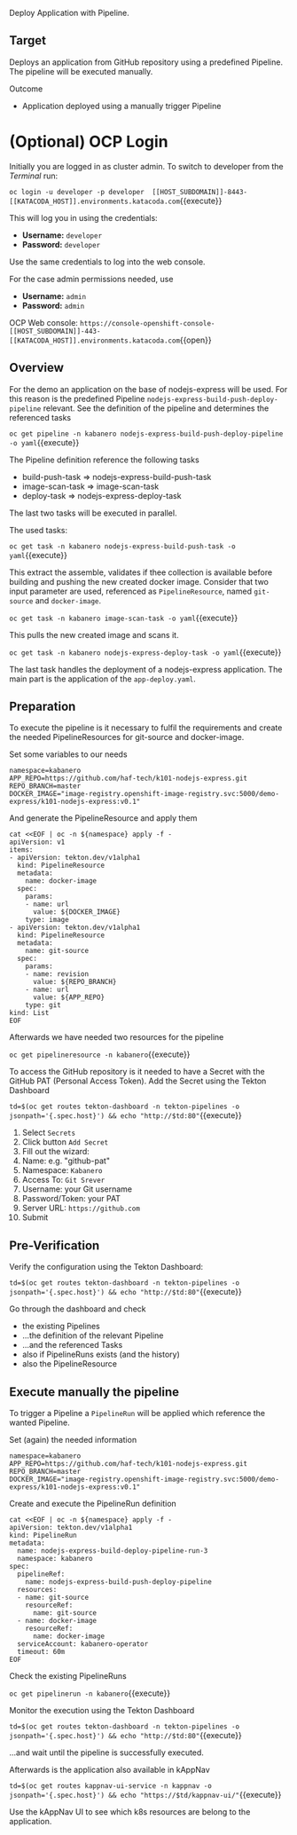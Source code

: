 Deploy Application with Pipeline.

## Target

Deploys an application from GitHub repository using a predefined Pipeline. The pipeline will be executed manually.

Outcome
* Application deployed using a manually trigger Pipeline 

# (Optional) OCP Login

Initially you are logged in as cluster admin. To switch to developer from the _Terminal_ run:

``oc login -u developer -p developer  [[HOST_SUBDOMAIN]]-8443-[[KATACODA_HOST]].environments.katacoda.com``{{execute}}

This will log you in using the credentials:

* **Username:** ``developer``
* **Password:** ``developer``

Use the same credentials to log into the web console.

For the case admin permissions needed, use

* **Username:** ``admin``
* **Password:** ``admin``

OCP Web console: ``https://console-openshift-console-[[HOST_SUBDOMAIN]]-443-[[KATACODA_HOST]].environments.katacoda.com``{{open}}


## Overview

For the demo an application on the base of nodejs-express will be used. For this reason is the predefined Pipeline ``nodejs-express-build-push-deploy-pipeline`` relevant.
See the definition of the pipeline and determines the referenced tasks

`oc get pipeline -n kabanero nodejs-express-build-push-deploy-pipeline -o yaml`{{execute}}

The Pipeline definition reference the following tasks
* build-push-task => nodejs-express-build-push-task
* image-scan-task => image-scan-task
* deploy-task => nodejs-express-deploy-task

The last two tasks will be executed in parallel.

The used tasks:

`oc get task -n kabanero nodejs-express-build-push-task -o yaml`{{execute}}

This extract the assemble, validates if thee collection is available before building and pushing the new created docker image.
Consider that two input parameter are used, referenced as ``PipelineResource``, named ``git-source`` and ``docker-image``.

`oc get task -n kabanero image-scan-task -o yaml`{{execute}}

This pulls the new created image and scans it.

`oc get task -n kabanero nodejs-express-deploy-task -o yaml`{{execute}}

The last task handles the deployment of a nodejs-express application. The main part is the application of the ``app-deploy.yaml``.

## Preparation

To execute the pipeline is it necessary to fulfil the requirements and create the needed PipelineResources for git-source and docker-image.

Set some variables to our needs
```
namespace=kabanero
APP_REPO=https://github.com/haf-tech/k101-nodejs-express.git
REPO_BRANCH=master
DOCKER_IMAGE="image-registry.openshift-image-registry.svc:5000/demo-express/k101-nodejs-express:v0.1"
```

And generate the PipelineResource and apply them
```
cat <<EOF | oc -n ${namespace} apply -f -
apiVersion: v1
items:
- apiVersion: tekton.dev/v1alpha1
  kind: PipelineResource
  metadata:
    name: docker-image
  spec:
    params:
    - name: url
      value: ${DOCKER_IMAGE}
    type: image
- apiVersion: tekton.dev/v1alpha1
  kind: PipelineResource
  metadata:
    name: git-source
  spec:
    params:
    - name: revision
      value: ${REPO_BRANCH}
    - name: url
      value: ${APP_REPO}
    type: git
kind: List
EOF
```

Afterwards we have needed two resources for the pipeline

`oc get pipelineresource -n kabanero`{{execute}}

To access the GitHub repository is it needed to have a Secret with the GitHub PAT (Personal Access Token). 
Add the Secret using the Tekton Dashboard

`td=$(oc get routes tekton-dashboard -n tekton-pipelines -o jsonpath='{.spec.host}') && echo "http://$td:80"`{{execute}}

1. Select ``Secrets``
1. Click button ``Add Secret``
1. Fill out the wizard:
 1. Name: e.g. "github-pat"
 1. Namespace: ``Kabanero``
 1. Access To: ``Git Srever``
 1. Username: your Git username
 1. Password/Token: your PAT
 1. Server URL: ``https://github.com``
1. Submit


## Pre-Verification

Verify the configuration using the Tekton Dashboard:


`td=$(oc get routes tekton-dashboard -n tekton-pipelines -o jsonpath='{.spec.host}') && echo "http://$td:80"`{{execute}}

Go through the dashboard and check
* the existing Pipelines
* ...the definition of the relevant Pipeline
* ...and the referenced Tasks
* also if PipelineRuns exists (and the history)
* also the PipelineResource

## Execute manually the pipeline

To trigger a Pipeline a ``PipelineRun`` will be applied which reference the wanted Pipeline.

Set (again) the needed information
```
namespace=kabanero
APP_REPO=https://github.com/haf-tech/k101-nodejs-express.git
REPO_BRANCH=master
DOCKER_IMAGE="image-registry.openshift-image-registry.svc:5000/demo-express/k101-nodejs-express:v0.1"
```

Create and execute the PipelineRun definition
```
cat <<EOF | oc -n ${namespace} apply -f -
apiVersion: tekton.dev/v1alpha1
kind: PipelineRun
metadata:
  name: nodejs-express-build-deploy-pipeline-run-3
  namespace: kabanero
spec:
  pipelineRef:
    name: nodejs-express-build-push-deploy-pipeline
  resources:
  - name: git-source
    resourceRef:
      name: git-source
  - name: docker-image
    resourceRef:
      name: docker-image
  serviceAccount: kabanero-operator
  timeout: 60m
EOF
```

Check the existing PipelineRuns

`oc get pipelinerun -n kabanero`{{execute}}

Monitor the execution using the Tekton Dashboard

`td=$(oc get routes tekton-dashboard -n tekton-pipelines -o jsonpath='{.spec.host}') && echo "http://$td:80"`{{execute}}

...and wait until the pipeline is successfully executed.

Afterwards is the application also available in kAppNav

`td=$(oc get routes kappnav-ui-service -n kappnav -o jsonpath='{.spec.host}') && echo "https://$td/kappnav-ui/"`{{execute}}

Use the kAppNav UI to see which k8s resources are belong to the application.
